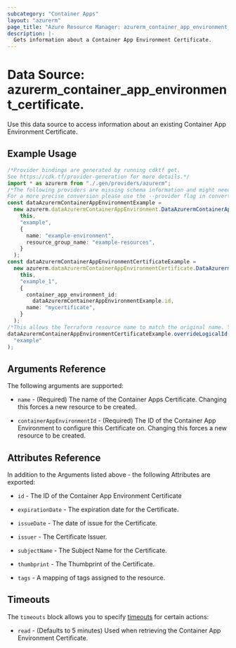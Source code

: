 ```yaml
---
subcategory: "Container Apps"
layout: "azurerm"
page_title: "Azure Resource Manager: azurerm_container_app_environment_certificate"
description: |-
  Gets information about a Container App Environment Certificate.
---
```


# Data Source: azurerm\_container\_app\_environment\_certificate.

Use this data source to access information about an existing Container App Environment Certificate.

## Example Usage

```typescript
/*Provider bindings are generated by running cdktf get.
See https://cdk.tf/provider-generation for more details.*/
import * as azurerm from "./.gen/providers/azurerm";
/*The following providers are missing schema information and might need manual adjustments to synthesize correctly: azurerm.
For a more precise conversion please use the --provider flag in convert.*/
const dataAzurermContainerAppEnvironmentExample =
  new azurerm.dataAzurermContainerAppEnvironment.DataAzurermContainerAppEnvironment(
    this,
    "example",
    {
      name: "example-environment",
      resource_group_name: "example-resources",
    }
  );
const dataAzurermContainerAppEnvironmentCertificateExample =
  new azurerm.dataAzurermContainerAppEnvironmentCertificate.DataAzurermContainerAppEnvironmentCertificate(
    this,
    "example_1",
    {
      container_app_environment_id:
        dataAzurermContainerAppEnvironmentExample.id,
      name: "mycertificate",
    }
  );
/*This allows the Terraform resource name to match the original name. You can remove the call if you don't need them to match.*/
dataAzurermContainerAppEnvironmentCertificateExample.overrideLogicalId(
  "example"
);

```

## Arguments Reference

The following arguments are supported:

*   `name` - (Required) The name of the Container Apps Certificate. Changing this forces a new resource to be created.

*   `containerAppEnvironmentId` - (Required) The ID of the Container App Environment to configure this Certificate on. Changing this forces a new resource to be created.

## Attributes Reference

In addition to the Arguments listed above - the following Attributes are exported:

*   `id` - The ID of the Container App Environment Certificate

*   `expirationDate` - The expiration date for the Certificate.

*   `issueDate` - The date of issue for the Certificate.

*   `issuer` - The Certificate Issuer.

*   `subjectName` - The Subject Name for the Certificate.

*   `thumbprint` - The Thumbprint of the Certificate.

*   `tags` - A mapping of tags assigned to the resource.

## Timeouts

The `timeouts` block allows you to specify [timeouts](https://www.terraform.io/docs/configuration/resources.html#timeouts) for certain actions:

* `read` - (Defaults to 5 minutes) Used when retrieving the Container App Environment Certificate.
